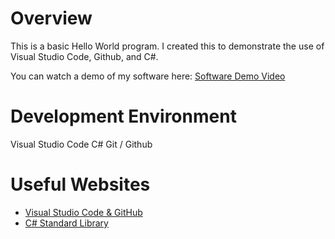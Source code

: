 # Overview

This is a basic Hello World program. I created this to demonstrate the use of Visual Studio Code, Github, and C#.

You can watch a demo of my software here: [Software Demo Video](http://youtube.link.goes.here)

# Development Environment

Visual Studio Code
C#
Git / Github

# Useful Websites

- [Visual Studio Code & GitHub](https://code.visualstudio.com/docs/sourcecontrol/overview)
- [C# Standard Library](https://learn.microsoft.com/en-us/dotnet/csharp/language-reference/language-specification/standard-library)

